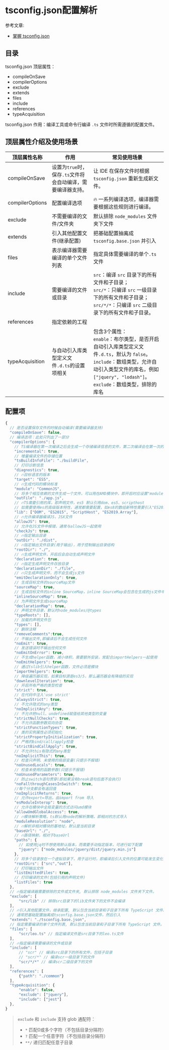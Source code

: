# tsconfig.json配置解析

参考文章:

- [掌握 tsconfig.json](https://juejin.cn/post/6844904178234458120//heading-13)

## 目录

tsconfig.json 顶层属性：

- compileOnSave
- compilerOptions
- exclude
- extends
- files
- include
- references
- typeAcquisition

tsconfig.json 作用：编译工具或命令行编译 `.ts` 文件时所需遵循的配置文件。

## 顶层属性介绍及使用场景

| 顶层属性名称    | 作用                                                        | 常见使用场景                                                 |
| --------------- | ----------------------------------------------------------- | ------------------------------------------------------------ |
| compileOnSave   | 设置为`true`时，保存`.ts`文件将会自动编译，需要编译器支持。 | 让 IDE 在保存文件时根据 `tsconfig.json` 重新生成新文件。     |
| compilerOptions | 配置编译选项                                                | 🔥 一系列编译选项，编译器需要根据这些规则进行编译。           |
| exclude         | 不需要编译的文件/文件夹                                     | 默认排除 `node_modules` 文件夹下文件                         |
| extends         | 引入其他配置文件(继承配置)                                  | 把基础配置抽离成 `tsconfig.base.json` 并引入                 |
| files           | 表示编译器需要编译的单个文件列表                            | 指定具体需要编译的单个`.ts`文件                              |
| include         | 需要编译的文件或目录                                        | `src`：编译 `src` 目录下的所有文件和子目录；<br /> `src/*`：只编译 `src` 一级目录下的所有文件和子目录；<br /> `src/*/*`：只编译 `src` 二级目录下的所有文件和子目录。 |
| references      | 指定依赖的工程                                              |                                                              |
| typeAcquisition | 与自动引入库类型定义文件`.d.ts`的设置项相关                 | 包含3个属性：<br /> `enable`：布尔类型，是否开启自动引入库类型定义文件`.d.ts`，默认为 `false`。<br /> `include`：数组类型，允许自动引入类型文件的库名，例如 `["jquery", "lodash"]`。<br /> `exclude`：数组类型，排除的库名 |

## 配置项

```js
{ 
  // 是否设置保存文件的时候自动编译(需要编译器支持)
  "compileOnSave": false,
  // 编译选项：此处只列出了一部分
  "compilerOptions": {
    // TS编译器在第一次编译之后会生成一个存储编译信息的文件，第二次编译会在第一次的基础上进行增量编译，可以提高编译的速度
    "incremental": true, 
    // 增量编译文件的存储位置
    "tsBuildInfoFile": "./buildFile",
    // 打印诊断信息  
    "diagnostics": true, 
    // 🔥目标语言的版本
    "target": "ES5", 
    // 🔥生成代码的模块标准
    "module": "CommonJS", 
    // 将多个相互依赖的文件生成一个文件，可以用在AMD模块中，即开启时应设置"module": "AMD"
    "outFile": "./app.js", 
    // 🔥TS需要引用的库，即声明文件，es5 默认引用dom、es5、scripthost
    // 如需要使用es的高级版本特性，通常都需要配置，如es8的数组新特性需要引入"ES2019.Array"
    "lib": ["DOM", "ES2015", "ScriptHost", "ES2019.Array"], 
    // 🔥允许编译器编译JS，JSX文件
    "allowJS": true, 
    // 允许在JS文件中报错，通常与allowJS一起使用
    "checkJs": true, 
    // 🔥指定输出目录
    "outDir": "./dist", 
    // 🔥指定输出文件目录(用于输出)，用于控制输出目录结构
    "rootDir": "./", 
    // 🔥生成声明文件，开启后会自动生成声明文件
    "declaration": true, 
    // 🔥指定生成声明文件存放目录
    "declarationDir": "./file", 
    // 🔥只生成声明文件，而不会生成js文件
    "emitDeclarationOnly": true, 
    // 生成目标文件的sourceMap文件
    "sourceMap": true, 
    // 生成目标文件的inline SourceMap，inline SourceMap会包含在生成的js文件中
    "inlineSourceMap": true, 
    // 为声明文件生成sourceMap
    "declarationMap": true, 
    // 声明文件目录，默认时node_modules/@types
    "typeRoots": [], 
    // 加载的声明文件包
    "types": [], 
    // 删除注释 
    "removeComments":true, 
    // 不输出文件,即编译后不会生成任何文件
    "noEmit": true, 
    // 发送错误时不输出任何文件
    "noEmitOnError": true, 
    // 不生成helper函数，减小体积，需要额外安装，常配合importHelpers一起使用
    "noEmitHelpers": true, 
    // 通过tslib引入helper函数，文件必须是模块
    "importHelpers": true, 
    // 降级遍历器实现，如果目标源是es3/5，那么遍历器会有降级的实现
    "downlevelIteration": true, 
    // 开启所有严格的类型检查
    "strict": true, 
    // 在代码中注入'use strict'
    "alwaysStrict": true, 
    // 不允许隐式的any类型
    "noImplicitAny": true, 
    // 不允许把null、undefined赋值给其他类型的变量
    "strictNullChecks": true, 
    // 不允许函数参数双向协变
    "strictFunctionTypes": true, 
    // 类的实例属性必须初始化
    "strictPropertyInitialization": true, 
    // 严格的bind/call/apply检查
    "strictBindCallApply": true, 
    // 不允许this有隐式的any类型
    "noImplicitThis": true, 
    // 检查只声明、未使用的局部变量(只提示不报错)
    "noUnusedLocals": true, 
    // 检查未使用的函数参数(只提示不报错)
    "noUnusedParameters": true, 
    // 防止switch语句贯穿(即如果没有break语句后面不会执行)
    "noFallthroughCasesInSwitch": true, 
    //每个分支都会有返回值
    "noImplicitReturns": true, 
    // 允许export=导出，由import from 导入
    "esModuleInterop": true, 
    // 允许在模块中全局变量的方式访问umd模块
    "allowUmdGlobalAccess": true, 
    // 🔥模块解析策略，ts默认用node的解析策略，即相对的方式导入
    "moduleResolution": "node", 
    // 🔥解析非相对模块的基地址，默认是当前目录
    "baseUrl": "./", 
    // 🔥路径映射，相对于baseUrl
    "paths": { 
      // 如使用jq时不想使用默认版本，而需要手动指定版本，可进行如下配置
      "jquery": ["node_modules/jquery/dist/jquery.min.js"]
    },
    // 将多个目录放在一个虚拟目录下，用于运行时，即编译后引入文件的位置可能发生变化，这也设置可以虚拟src和out在同一个目录下，不用再去改变路径也不会报错
    "rootDirs": ["src","out"], 
    // 打印输出文件
    "listEmittedFiles": true, 
    // 打印编译的文件(包括引用的声明文件)
    "listFiles": true
  },
  // 🔥指定编译器需要排除的文件或文件夹, 默认排除 node_modules 文件夹下文件。
  "exclude": [
      "src/lib" // 排除src目录下的lib文件夹下的文件不会编译
  ],
  // 🔥引入其他配置文件，继承配置, 默认包含当前目录和子目录下所有 TypeScript 文件。
  // 通常把基础配置抽离成tsconfig.base.json文件，然后引入
  "extends": "./tsconfig.base.json", 
  // 指定需要编译的单个文件列表, 默认包含当前目录和子目录下所有 TypeScript 文件。
  "files": [
      "scr/leo.ts" // 指定编译文件是src目录下的leo.ts文件
  ],
  // 🔥指定编译需要编译的文件或目录
  "include": [
      // "scr" // 编译src目录下的所有文件，包括子目录
      // "scr/*" // 编译scr一级目录下的文件
      "scr/*/*" // 编译scr二级目录下的文件
  ],
  "references": [ 
      {"path": "./common"}
  ],
  "typeAcquisition": {
      "enable": false,
      "exclude": ["jquery"],
      "include": ["jest"]
  },
}
```

> `exclude` 和 `include` 支持 glob 通配符：
>
> - `*` 匹配0或多个字符（不包括目录分隔符）
> - `?` 匹配一个任意字符（不包括目录分隔符）
> - `**/` 递归匹配任意子目录